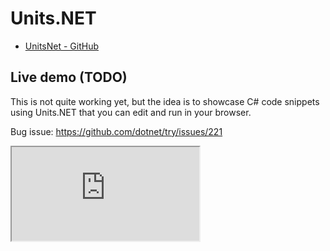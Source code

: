 # Units.NET
- [UnitsNet - GitHub](https://github.com/angularsen/unitsnet)

## Live demo (TODO)
This is not quite working yet, but the idea is to showcase C# code snippets using Units.NET that you can edit and run in your browser. 

Bug issue: https://github.com/dotnet/try/issues/221

<!--iframe src="https://try.dot.net/?fromGist=df44833326fcc575e8169fccb9d41fc7" -->
<iframe src="https://try.dot.net/v2/editor?hostOrigin=https:%2F%2Fangularsen.github.io&waitForConfiguration=true">
</iframe>
